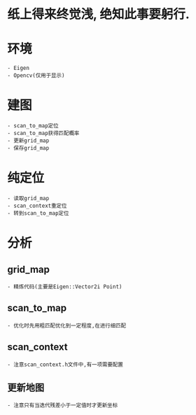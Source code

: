 # 纸上得来终觉浅, 绝知此事要躬行.

# 环境
    - Eigen
    - Opencv(仅用于显示)

# 建图

```
- scan_to_map定位
- scan_to_map获得匹配概率
- 更新grid_map
- 保存grid_map
```

# 纯定位

```
- 读取grid_map
- scan_context重定位
- 转到scan_to_map定位
```

# 分析

## grid_map

```
- 精炼代码(主要是Eigen::Vector2i Point)
```

## scan_to_map

```
- 优化时先用粗匹配优化到一定程度,在进行细匹配
```

## scan_context

```
- 注意scan_context.h文件中,有一项需要配置
```


## 更新地图
```
- 注意只有当迭代残差小于一定值时才更新坐标
```
